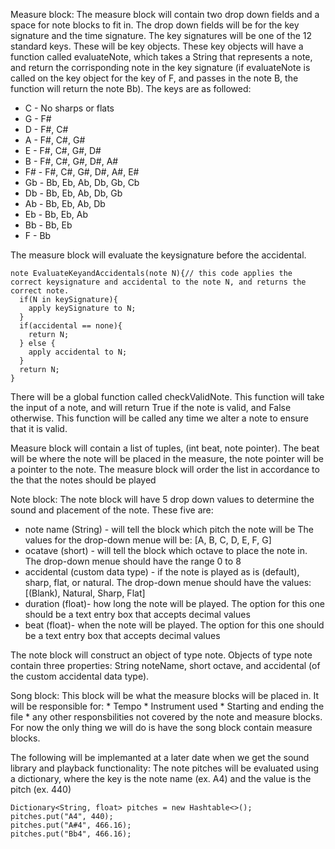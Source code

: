 Measure block: The measure block will contain two drop down fields and a space for note blocks to fit in. The drop down fields will be for the key signature and the time signature. The key signatures will be one of the 12 standard keys. These will be key objects. These key objects will have a function called evaluateNote, which takes a String that represents a note, and return the corrisponding note in the key signature (if evaluateNote is called on the key object for the key of F, and passes in the note B, the function will return the note Bb).
The keys are as followed:
* C - No sharps or flats
* G - F#
* D - F#, C#
* A - F#, C#, G#
* E - F#, C#, G#, D#
* B - F#, C#, G#, D#, A#
* F# - F#, C#, G#, D#, A#, E#
* Gb - Bb, Eb, Ab, Db, Gb, Cb
* Db - Bb, Eb, Ab, Db, Gb
* Ab - Bb, Eb, Ab, Db
* Eb - Bb, Eb, Ab
* Bb - Bb, Eb
* F - Bb

The measure block will evaluate the keysignature before the accidental. 

```
note EvaluateKeyandAccidentals(note N){// this code applies the correct keysignature and accidental to the note N, and returns the correct note.
  if(N in keySignature){
    apply keySignature to N;
  }
  if(accidental == none){
    return N;
  } else {
    apply accidental to N;
  }
  return N;
}
```

There will be a global function called checkValidNote. This function will take the input of a note, and will return True if the note is valid, and False otherwise. This function will be called any time we alter a note to ensure that it is valid.

Measure block will contain a list of tuples, (int beat, note pointer). The beat will be where the note will be placed in the measure, the note pointer will be a pointer to the note.
The measure block will order the list in accordance to the that the notes should be played

Note block: The note block will have 5 drop down values to determine the sound and placement of the note. These five are: 
* note name (String) - will tell the block which pitch the note will be The values for the drop-down menue will be: [A, B, C, D, E, F, G]
* ocatave (short) - will tell the block which octave to place the note in. The drop-down menue should have the range 0 to 8
* accidental (custom data type) - if the note is played as is (default), sharp, flat, or natural. The drop-down menue should have the values: [(Blank), Natural, Sharp, Flat]
* duration (float)- how long the note will be played. The option for this one should be a text entry box that accepts decimal values
* beat (float)- when the note will be played. The option for this one should be a text entry box that accepts decimal values

The note block will construct an object of type note. Objects of type note contain three properties: String noteName, short octave, and accidental (of the custom accidental data type). 

Song block: This block will be what the measure blocks will be placed in. It will be responsible for: * Tempo * Instrument used * Starting and ending the file * any other responsbilities not covered by the note and measure blocks. For now the only thing we will do is have the song block contain measure blocks.



The following will be implemanted at a later date when we get the sound library and playback functionality:
The note pitches will be evaluated using a dictionary, where the key is the note name (ex. A4) and the value is the pitch (ex. 440)

```
Dictionary<String, float> pitches = new Hashtable<>();
pitches.put("A4", 440);
pitches.put("A#4", 466.16);
pitches.put("Bb4", 466.16);
```
